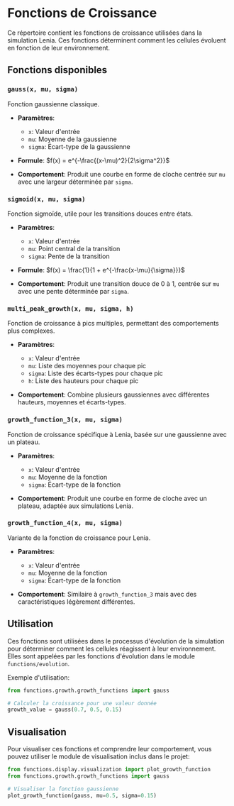 # Fonctions de Croissance

Ce répertoire contient les fonctions de croissance utilisées dans la simulation Lenia. Ces fonctions déterminent comment les cellules évoluent en fonction de leur environnement.

## Fonctions disponibles

### `gauss(x, mu, sigma)`

Fonction gaussienne classique.

- **Paramètres**:
  - `x`: Valeur d'entrée
  - `mu`: Moyenne de la gaussienne
  - `sigma`: Écart-type de la gaussienne
  
- **Formule**: $f(x) = e^{-\frac{(x-\mu)^2}{2\sigma^2}}$

- **Comportement**: Produit une courbe en forme de cloche centrée sur `mu` avec une largeur déterminée par `sigma`.

### `sigmoid(x, mu, sigma)`

Fonction sigmoïde, utile pour les transitions douces entre états.

- **Paramètres**:
  - `x`: Valeur d'entrée
  - `mu`: Point central de la transition
  - `sigma`: Pente de la transition
  
- **Formule**: $f(x) = \frac{1}{1 + e^{-\frac{x-\mu}{\sigma}}}$

- **Comportement**: Produit une transition douce de 0 à 1, centrée sur `mu` avec une pente déterminée par `sigma`.

### `multi_peak_growth(x, mu, sigma, h)`

Fonction de croissance à pics multiples, permettant des comportements plus complexes.

- **Paramètres**:
  - `x`: Valeur d'entrée
  - `mu`: Liste des moyennes pour chaque pic
  - `sigma`: Liste des écarts-types pour chaque pic
  - `h`: Liste des hauteurs pour chaque pic
  
- **Comportement**: Combine plusieurs gaussiennes avec différentes hauteurs, moyennes et écarts-types.

### `growth_function_3(x, mu, sigma)`

Fonction de croissance spécifique à Lenia, basée sur une gaussienne avec un plateau.

- **Paramètres**:
  - `x`: Valeur d'entrée
  - `mu`: Moyenne de la fonction
  - `sigma`: Écart-type de la fonction
  
- **Comportement**: Produit une courbe en forme de cloche avec un plateau, adaptée aux simulations Lenia.

### `growth_function_4(x, mu, sigma)`

Variante de la fonction de croissance pour Lenia.

- **Paramètres**:
  - `x`: Valeur d'entrée
  - `mu`: Moyenne de la fonction
  - `sigma`: Écart-type de la fonction
  
- **Comportement**: Similaire à `growth_function_3` mais avec des caractéristiques légèrement différentes.

## Utilisation

Ces fonctions sont utilisées dans le processus d'évolution de la simulation pour déterminer comment les cellules réagissent à leur environnement. Elles sont appelées par les fonctions d'évolution dans le module `functions/evolution`.

Exemple d'utilisation:

```python
from functions.growth.growth_functions import gauss

# Calculer la croissance pour une valeur donnée
growth_value = gauss(0.7, 0.5, 0.15)
```

## Visualisation

Pour visualiser ces fonctions et comprendre leur comportement, vous pouvez utiliser le module de visualisation inclus dans le projet:

```python
from functions.display.visualization import plot_growth_function
from functions.growth.growth_functions import gauss

# Visualiser la fonction gaussienne
plot_growth_function(gauss, mu=0.5, sigma=0.15)
``` 